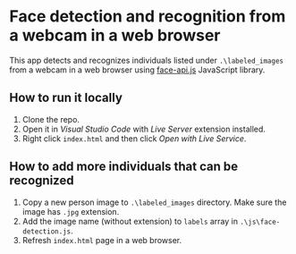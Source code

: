 # Face detection and recognition from a webcam in a web browser

This app detects and recognizes individuals listed under `.\labeled_images` from a webcam in a web browser using [face-api.js](https://github.com/justadudewhohacks/face-api.js) JavaScript library.

## How to run it locally

1. Clone the repo.
1. Open it in _Visual Studio Code_ with _Live Server_ extension installed.
1. Right click `index.html` and then click _Open with Live Service_.

## How to add more individuals that can be recognized

1. Copy a new person image to `.\labeled_images` directory. Make sure the image has `.jpg` extension.
1. Add the image name (without extension) to `labels` array in `.\js\face-detection.js`.
1. Refresh `index.html` page in a web browser.
